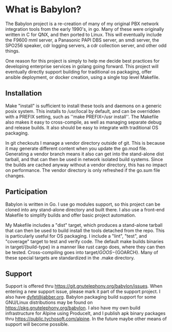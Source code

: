 # What is Babylon?

The Babylon project is a re-creation of many of my original PBX network
integration tools from the early 1990's, in go.  Many of these were originally
written in C for QNX, and then ported to Linux. This will eventually include
the F9600 mml server, a Panasonic PAPI DBS server, an smdi server, the SPO256
speaker, cdr logging servers, a cdr collection server, and other odd things.

One reason for this project is simply to help me decide best practices for
developing enterprise services in golang going forward.  This project will
eventually directly support building for traditional os packaging, offer
ansible deployment, or docker creation, using a single top level Makefile.

## Installation

Make "install" is sufficient to install these tools and daemons on a generic
posix system. This installs to /usr/local by default, and can be overridden
with a PREFIX setting, such as ''make PREFIX=/usr install''. The Makefile also
makes it easy to cross-compile, as well as managing separate debug and release
builds. It also should be easy to integrate with traditional OS packaging.

In git checkouts I manage a vendor directory outside of git.  This is because
it may generate different content when you update the go.mod file. Generating
a vendor branch means it also can get into the stand-alone dist tarball, and
that can then be used in network isolated build systems.  Since the builds are
cached anyway without a vendor directory, this has no impact on performance.
The vendor directory is only refreshed if the go.sum file changes.

## Participation

Babylon is written in Go. I use go modules support, so this project can be
cloned into any stand-alone directory and built there. I also use a front-end
Makefile to simplify builds and offer basic project automation.

My Makefile includes a "dist" target, which produces a stand-alone tarball that
can then be used to build install the tools detached from the repo. This is
particularly useful for OS packaging. I include a "lint", "test", and
"coverage" target to test and verify code. The default make builds binaries in
target/{build-type} in a manner like rust cargo does, where they can then be
tested. Cross-compiling goes into target/${GOOS}-${GOARCH}.  Many of these
special targets are standardized in the .make directory.

## Support

Support is offered thru https://git.gnutelephony.org/babylon/issues. When
entering a new support issue, please mark it part of the support project. I
also have dyfet@jabber.org. Babylon packaging build support for some GNU/Linux
distributions may be found on https://pkg.gnutelephony.org/babylon. I also
have my own build infrastructure for Alpine using ProduceIt, and I publish apk
binary packages thru https://public.tychosoft.com/alpine. In the future maybe
other means of support will become possible.


